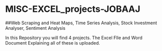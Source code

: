 # MISC-EXCEL_projects-JOBAAJ
##Web Scraping and Heat Maps, Time Series Analysis, Stock Investment Analyser, Sentiment Analysis 

In this Repository you will find 4 projects.
The Excel FIle and Word Document Explaining all of these is uploaded.
